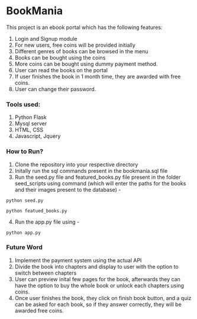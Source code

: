# BookMania
This project is an ebook portal which has the following features:
1. Login and Signup module
2. For new users, free coins will be provided initially
3. Different genres of books can be browsed in the menu
4. Books can be bought using the coins
5. More coins can be bought using dummy payment method.
6. User can read the books on the portal
7. If user finishes the book in 1 month time, they are awarded with free coins.
8. User can change their password.

### Tools used:
1. Python Flask
2. Mysql server
3. HTML, CSS
4. Javascript, Jquery

### How to Run?
1. Clone the repository into your respective directory
2. Initally run the sql commands present in the bookmania.sql file
3. Run the seed.py file and featured_books.py file present in the folder seed_scripts using command (which will enter the paths for the books and their images present to the database) - 

`python seed.py`

`python featued_books.py`

4. Run the app.py file using - 

`python app.py`

### Future Word
1. Implement the payment system using the actual API
2. Divide the book into chapters and display to user with the option to switch between chapters
3. User can preview inital few pages for the book, afterwards they can have the option to buy the whole book or unlock each chapters using coins.
4. Once user finishes the book, they click on finish book button, and a quiz can be asked for each book, so if they answer correctly, they will be awarded free coins.